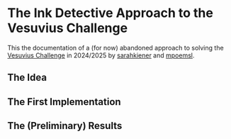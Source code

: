 # The Ink Detective Approach to the Vesuvius Challenge

This the documentation of a (for now) abandoned approach to solving the [Vesuvius Challenge](https://scrollprize.org/) in 2024/2025 by [sarahkiener](https://github.com/sarahkiener) and [mpoemsl](https://github.com/mpoemsl).

## The Idea

## The First Implementation

## The (Preliminary) Results
